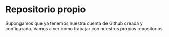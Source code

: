 # Repositorio propio

Supongamos que ya tenemos nuestra cuenta de Github creada y configurada. Vamos a ver como trabajar con nuestros propios repositorios.





